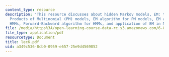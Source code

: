 ```yaml
---
content_type: resource
description: 'This resource discusses about hidden Markov models, EM: the basic set-up,
  Products of Multinomial (PM) models, EM algorithm for PM models, EM algorithm for
  HMMs, Forward-Backward algorithm for HMMs, and application of EM in NLP.'
file: /media/https%3A/open-learning-course-data-rc.s3.amazonaws.com/6-864-advanced-natural-language-processing-fall-2005/a349c5368cb00959e65725e9d4569852_lec6.pdf
file_type: application/pdf
resourcetype: Document
title: lec6.pdf
uid: a349c536-8cb0-0959-e657-25e9d4569852
---
```

